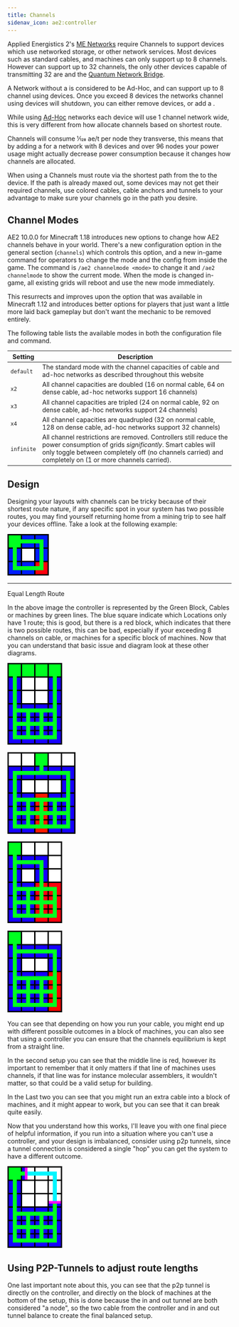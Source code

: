 ```yaml
---
title: Channels
sidenav_icon: ae2:controller
---
```


Applied Energistics 2's [ME Networks](../me-network.md) require
Channels to support devices which use networked storage, or other network
services. Most devices such as standard cables, and machines can only support
up to 8 channels. However <ItemLink id="fluix_covered_dense_cable"/> can support up
to 32 channels, the only other devices capable of transmitting 32 are <ItemLink id="me_p2p_tunnel" />
and the [Quantum Network Bridge](quantum-bridge.md).

A Network without a <ItemLink id="controller"/>
is considered to be Ad-Hoc, and can support up to 8 channel using devices.
Once you exceed 8 devices the networks channel using devices will shutdown,
you can either remove devices, or add a <ItemLink id="controller"/>.

While using [Ad-Hoc](ad-hoc-networks.md) networks each device will
use 1 channel network wide, this is very different from how <ItemLink
id="controller"/> allocate channels based on
shortest route.

Channels will consume 1⁄128 ae/t per node they transverse, this means that by
adding a <ItemLink id="controller"/> for a
network with 8 devices and over 96 nodes your power usage might actually
decrease power consumption because it changes how channels are allocated.

When using a <ItemLink id="controller"/>
Channels must route via the shortest path from the <ItemLink
id="controller"/> to the device. If the path is
already maxed out, some devices may not get their required channels, use
colored cables, cable anchors and tunnels to your advantage to make sure your
channels go in the path you desire.

## Channel Modes

AE2 10.0.0 for Minecraft 1.18 introduces new options to change how AE2 channels behave in your world.
There's a new configuration option in the general section (`channels`) which controls this option, and a new in-game
command for operators to change the mode and the config from inside the game. The command is `/ae2 channelmode <mode>`
to change it and `/ae2 channelmode` to show the current mode. When the mode is changed in-game, all existing grids will
reboot and use the new mode immediately.

This resurrects and improves upon the option that was available in Minecraft 1.12 and introduces better options for
players that just want a little more laid back gameplay but don't want the mechanic to be removed entirely.

The following table lists the available modes in both the configuration file and command.

| Setting    | Description                                                                                                                                                                                                                               |
|------------|-------------------------------------------------------------------------------------------------------------------------------------------------------------------------------------------------------------------------------------------|
| `default`  | The standard mode with the channel capacities of cable and ad-hoc networks as described throughout this website                                                                                                                           |
| `x2`       | All channel capacities are doubled (16 on normal cable, 64 on dense cable, ad-hoc networks support 16 channels)                                                                                                                           |
| `x3`       | All channel capacities are tripled (24 on normal cable, 92 on dense cable, ad-hoc networks support 24 channels)                                                                                                                           |
| `x4`       | All channel capacities are quadrupled (32 on normal cable, 128 on dense cable, ad-hoc networks support 32 channels)                                                                                                                       |
| `infinite` | All channel restrictions are removed. Controllers still reduce the power consumption of grids *significantly*. Smart cables will only toggle between completely off (no channels carried) and completely on (1 or more channels carried). |

## Design

Designing your layouts with channels can be tricky because of their shortest
route nature, if any specific spot in your system has two possible routes, you
may find yourself returning home from a mining trip to see half your devices
offline. Take a look at the following example:

![Diagram showing that two equal length paths are bad.](../../../public/assets/channels/badLength.png)

---

Equal Length Route

In the above image the controller is represented by the Green Block, Cables or
machines by green lines. The blue square indicate which Locations only have 1
route; this is good, but there is a red block, which indicates that there is
two possible routes, this can be bad, especially if your exceeding 8 channels
on cable, or machines for a specific block of machines. Now that you can
understand that basic issue and diagram look at these other diagrams.

<div className="tile"><div className="tile">

![An example of a good layout](../../../public/assets/channels/good_split.png)

</div><div className="tile">

![An example of a bad layout](../../../public/assets/channels/bad_split3.png)

</div><div className="tile">

![An example of a bad layout](../../../public/assets/channels/bad_split.png)

</div><div className="tile">

![An example of a bad layout](../../../public/assets/channels/bad_split2.png)

</div></div>

You can see that depending on how you run your cable, you might end up with
different possible outcomes in a block of machines, you can also see that
using a controller you can ensure that the channels equilibrium is kept from a
straight line.

In the second setup you can see that the middle line is red, however its
important to remember that it only matters if that line of machines uses
channels, if that line was for instance molecular assemblers, it wouldn't
matter, so that could be a valid setup for building.

In the Last two you can see that you might run an extra cable into a block of
machines, and it might appear to work, but you can see that it can break quite
easily.

Now that you understand how this works, I'll leave you with one final piece of
helpful information, if you run into a situation where you can't use a
controller, and your design is imbalanced, consider using p2p tunnels, since a
tunnel connection is considered a single "hop" you can get the system to have
a different outcome.

![Diagram showing how to fix a previous setup with a p2p tunnel.](../../../public/assets/channels/p2psplit.png)

## Using P2P-Tunnels to adjust route lengths

One last important note about this, you can see that the p2p tunnel is
directly on the controller, and directly on the block of machines at the
bottom of the setup, this is done because the in and out tunnel are both
considered "a node", so the two cable from the controller and in and out
tunnel balance to create the final balanced setup.
